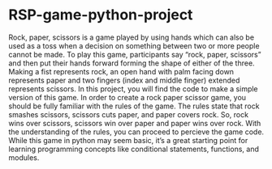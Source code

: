 # RSP-game-python-project
Rock, paper, scissors is a game played by using hands which can also be used as a toss when a decision on something between two or more people cannot be made.
To play this game, participants say “rock, paper, scissors” and then put their hands forward forming the shape of either of the three. 
Making a fist represents rock, an open hand with palm facing down represents paper and two fingers (index and middle finger) extended represents scissors. 
In this project, you will find the code to make a simple version of this game.
In order to create a rock paper scissor game, you should be fully familiar with the rules of the game. 
The rules state that rock smashes scissors, scissors cuts paper, and paper covers rock. 
So, rock wins over scissors, scissors win over paper and paper wins over rock. 
With the understanding of the rules, you can proceed to percieve the game code.
While this game in python may seem basic, it’s a great starting point for learning programming concepts like conditional statements, functions, and modules.



